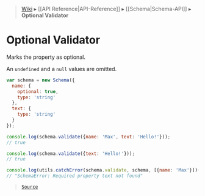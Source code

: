 > [Wiki](Home) ▸ [[API Reference|API-Reference]] ▸ [[Schema|Schema-API]] ▸ **Optional Validator**

# Optional Validator

Marks the property as optional.

An `undefined` and a `null` values are omitted.

```javascript
var schema = new Schema({
  name: {
    optional: true,
    type: 'string'
  },
  text: {
    type: 'string'
  }
});

console.log(schema.validate({name: 'Max', text: 'Hello!'}));
// true

console.log(schema.validate({text: 'Hello!'}));
// true

console.log(utils.catchError(schema.validate, schema, [{name: 'Max'}])+'');
// "SchemaError: Required property text not found"
```

> [`Source`](/Neft-io/neft/blob/8a7d1218650a3ad43d88cdbda24dae5a72a732ea/src/schema/validators/optional.litcoffee)

